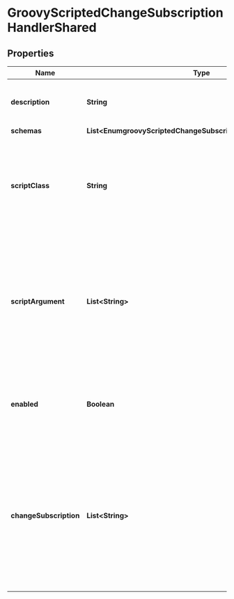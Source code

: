 

# GroovyScriptedChangeSubscriptionHandlerShared


## Properties

| Name | Type | Description | Notes |
|------------ | ------------- | ------------- | -------------|
|**description** | **String** | A description for this Change Subscription Handler |  [optional] |
|**schemas** | **List&lt;EnumgroovyScriptedChangeSubscriptionHandlerSchemaUrn&gt;** |  |  |
|**scriptClass** | **String** | The fully-qualified name of the Groovy class providing the logic for the Groovy Scripted Change Subscription Handler. |  |
|**scriptArgument** | **List&lt;String&gt;** | The set of arguments used to customize the behavior for the Scripted Change Subscription Handler. Each configuration property should be given in the form &#39;name&#x3D;value&#39;. |  [optional] |
|**enabled** | **Boolean** | Indicates whether this change subscription handler is enabled within the server. |  |
|**changeSubscription** | **List&lt;String&gt;** | The set of change subscriptions for which this change subscription handler should be notified. If no values are provided then it will be notified for all change subscriptions defined in the server. |  [optional] |



